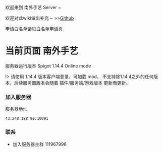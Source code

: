 欢迎来到 南外手艺 Server ~

欢迎对此wiki做出补充 ~ >>[Github](https://github.com/Kyomotoi/SpiritWiki.github.io)

申请白名单请见[白名单申请](wiki/whitelist-add.md)页

# 当前页面 南外手艺 

服务器运行版本 Spigot 1.14.4 Online mode

!> 请使用 1.14.4 版本客户端登录，可加载 mod。
不支持除1.14.4之外的任何版本，后续服务器版本会随着 插件/服务端/游戏版本 更新而更新。

### 加入服务器

服务器地址

```
43.248.188.80:10091
```

### 联系

 - 加入服务器主群 111967996
